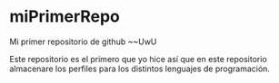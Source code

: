 # miPrimerRepo
Mi primer repositorio de github ~~UwU

Este repositorio es el primero que yo hice así que en este repositorio almacenare los perfiles para los distintos lenguajes de programación. 
